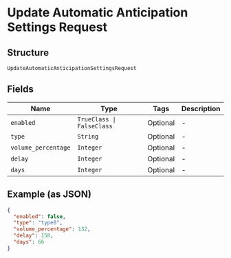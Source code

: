 
# Update Automatic Anticipation Settings Request

## Structure

`UpdateAutomaticAnticipationSettingsRequest`

## Fields

| Name | Type | Tags | Description |
|  --- | --- | --- | --- |
| `enabled` | `TrueClass \| FalseClass` | Optional | - |
| `type` | `String` | Optional | - |
| `volume_percentage` | `Integer` | Optional | - |
| `delay` | `Integer` | Optional | - |
| `days` | `Integer` | Optional | - |

## Example (as JSON)

```json
{
  "enabled": false,
  "type": "type8",
  "volume_percentage": 132,
  "delay": 158,
  "days": 66
}
```


